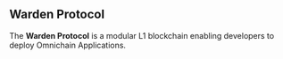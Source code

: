 ﻿## Warden Protocol

The **Warden Protocol** is a modular L1 blockchain enabling developers to deploy Omnichain Applications.